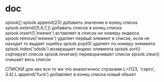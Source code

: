 # doc
spisok[]
spisok.append(23} добавить значение в конец списка
spisok.extend([5,6,7,]) добавить список в конец списка
spisok.insert(1,'ewewe') вставляет в список но номеру индекса
spisok.remove('wewew') удаляет первый элемент в списке, если не находит то выдает ошибку
spisok.pop(0) удаляет по номеру элемента
spisok.index('sdsds') возвращает индекс элемента 
spisok.sort() сортирует список
spisok.reverse() переворачивает список
spisok.clear() очишает весь список


СПИСКИ для них все то же что аналогичнос строками
L=[123, 'сэрго', 3.4]
L.append('fuck') добавляет в конец списка новый обьект
